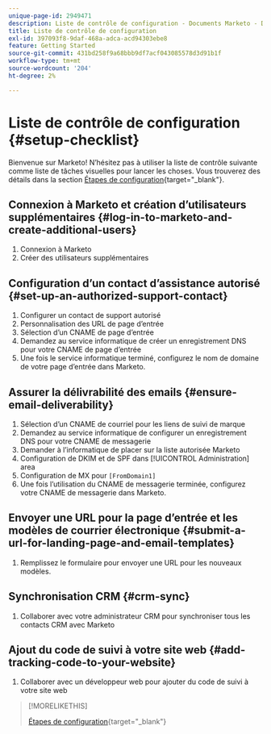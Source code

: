 ```yaml
---
unique-page-id: 2949471
description: Liste de contrôle de configuration - Documents Marketo - Documentation du produit
title: Liste de contrôle de configuration
exl-id: 397093f8-9daf-468a-adca-acd94303ebe8
feature: Getting Started
source-git-commit: 431bd258f9a68bbb9df7acf043085578d3d91b1f
workflow-type: tm+mt
source-wordcount: '204'
ht-degree: 2%

---
```


# Liste de contrôle de configuration {#setup-checklist}

Bienvenue sur Marketo! N’hésitez pas à utiliser la liste de contrôle suivante comme liste de tâches visuelles pour lancer les choses. Vous trouverez des détails dans la section [Étapes de configuration](/help/marketo/getting-started/setup/setup-steps.md){target="_blank"}.

## Connexion à Marketo et création d’utilisateurs supplémentaires {#log-in-to-marketo-and-create-additional-users}

1. Connexion à Marketo
1. Créer des utilisateurs supplémentaires

## Configuration d’un contact d’assistance autorisé {#set-up-an-authorized-support-contact}

1. Configurer un contact de support autorisé
1. Personnalisation des URL de page d’entrée
1. Sélection d’un CNAME de page d’entrée
1. Demandez au service informatique de créer un enregistrement DNS pour votre CNAME de page d’entrée
1. Une fois le service informatique terminé, configurez le nom de domaine de votre page d’entrée dans Marketo.

## Assurer la délivrabilité des emails {#ensure-email-deliverability}

1. Sélection d’un CNAME de courriel pour les liens de suivi de marque
1. Demandez au service informatique de configurer un enregistrement DNS pour votre CNAME de messagerie
1. Demander à l’informatique de placer sur la liste autorisée Marketo
1. Configuration de DKIM et de SPF dans [!UICONTROL Administration] area
1. Configuration de MX pour `[FromDomain1]`
1. Une fois l’utilisation du CNAME de messagerie terminée, configurez votre CNAME de messagerie dans Marketo.

## Envoyer une URL pour la page d’entrée et les modèles de courrier électronique {#submit-a-url-for-landing-page-and-email-templates}

1. Remplissez le formulaire pour envoyer une URL pour les nouveaux modèles.

## Synchronisation CRM {#crm-sync}

1. Collaborer avec votre administrateur CRM pour synchroniser tous les contacts CRM avec Marketo

## Ajout du code de suivi à votre site web {#add-tracking-code-to-your-website}

1. Collaborer avec un développeur web pour ajouter du code de suivi à votre site web

>[!MORELIKETHIS]
>
>[Étapes de configuration](/help/marketo/getting-started/setup/setup-steps.md){target="_blank"}
